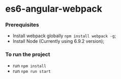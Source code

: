 # es6-angular-webpack

### Prerequisites
 - Install webpack globally `npm install webpack -g`;
 - Install Node (Currently using 6.9.2 version);

### To run the project
 - run `npm install`
 - run `npm run start`
